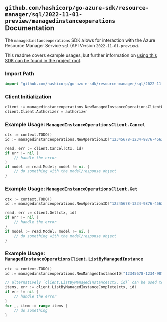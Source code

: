 
## `github.com/hashicorp/go-azure-sdk/resource-manager/sql/2022-11-01-preview/managedinstanceoperations` Documentation

The `managedinstanceoperations` SDK allows for interaction with the Azure Resource Manager Service `sql` (API Version `2022-11-01-preview`).

This readme covers example usages, but further information on [using this SDK can be found in the project root](https://github.com/hashicorp/go-azure-sdk/tree/main/docs).

### Import Path

```go
import "github.com/hashicorp/go-azure-sdk/resource-manager/sql/2022-11-01-preview/managedinstanceoperations"
```


### Client Initialization

```go
client := managedinstanceoperations.NewManagedInstanceOperationsClientWithBaseURI("https://management.azure.com")
client.Client.Authorizer = authorizer
```


### Example Usage: `ManagedInstanceOperationsClient.Cancel`

```go
ctx := context.TODO()
id := managedinstanceoperations.NewOperationID("12345678-1234-9876-4563-123456789012", "example-resource-group", "managedInstanceValue", "operationIdValue")

read, err := client.Cancel(ctx, id)
if err != nil {
	// handle the error
}
if model := read.Model; model != nil {
	// do something with the model/response object
}
```


### Example Usage: `ManagedInstanceOperationsClient.Get`

```go
ctx := context.TODO()
id := managedinstanceoperations.NewOperationID("12345678-1234-9876-4563-123456789012", "example-resource-group", "managedInstanceValue", "operationIdValue")

read, err := client.Get(ctx, id)
if err != nil {
	// handle the error
}
if model := read.Model; model != nil {
	// do something with the model/response object
}
```


### Example Usage: `ManagedInstanceOperationsClient.ListByManagedInstance`

```go
ctx := context.TODO()
id := managedinstanceoperations.NewManagedInstanceID("12345678-1234-9876-4563-123456789012", "example-resource-group", "managedInstanceValue")

// alternatively `client.ListByManagedInstance(ctx, id)` can be used to do batched pagination
items, err := client.ListByManagedInstanceComplete(ctx, id)
if err != nil {
	// handle the error
}
for _, item := range items {
	// do something
}
```

